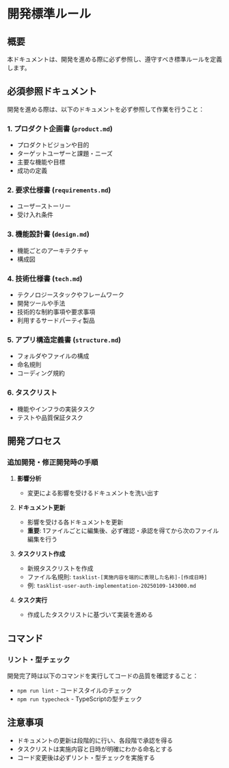 # 開発標準ルール

## 概要
本ドキュメントは、開発を進める際に必ず参照し、遵守すべき標準ルールを定義します。

## 必須参照ドキュメント

開発を進める際は、以下のドキュメントを必ず参照して作業を行うこと：

### 1. プロダクト企画書 (`product.md`)
- プロダクトビジョンや目的
- ターゲットユーザーと課題・ニーズ
- 主要な機能や目標
- 成功の定義

### 2. 要求仕様書 (`requirements.md`)
- ユーザーストーリー
- 受け入れ条件

### 3. 機能設計書 (`design.md`)
- 機能ごとのアーキテクチャ
- 構成図

### 4. 技術仕様書 (`tech.md`)
- テクノロジースタックやフレームワーク
- 開発ツールや手法
- 技術的な制約事項や要求事項
- 利用するサードパーティ製品

### 5. アプリ構造定義書 (`structure.md`)
- フォルダやファイルの構成
- 命名規則
- コーディング規約

### 6. タスクリスト
- 機能やインフラの実装タスク
- テストや品質保証タスク

## 開発プロセス

### 追加開発・修正開発時の手順

1. **影響分析**
   - 変更による影響を受けるドキュメントを洗い出す

2. **ドキュメント更新**
   - 影響を受ける各ドキュメントを更新
   - **重要**: 1ファイルごとに編集後、必ず確認・承認を得てから次のファイル編集を行う

3. **タスクリスト作成**
   - 新規タスクリストを作成
   - ファイル名規則: `tasklist-[実施内容を端的に表現した名称]-[作成日時]`
   - 例: `tasklist-user-auth-implementation-20250109-143000.md`

4. **タスク実行**
   - 作成したタスクリストに基づいて実装を進める

## コマンド

### リント・型チェック
開発完了時は以下のコマンドを実行してコードの品質を確認すること：
- `npm run lint` - コードスタイルのチェック
- `npm run typecheck` - TypeScriptの型チェック

## 注意事項
- ドキュメントの更新は段階的に行い、各段階で承認を得る
- タスクリストは実施内容と日時が明確にわかる命名とする
- コード変更後は必ずリント・型チェックを実施する